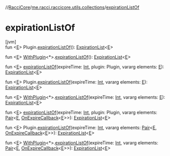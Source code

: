 //[RacciCore](../../index.md)/[me.racci.raccicore.utils.collections](index.md)/[expirationListOf](expiration-list-of.md)

# expirationListOf

[jvm]\
fun &lt;[E](expiration-list-of.md)&gt; Plugin.[expirationListOf](expiration-list-of.md)(): [ExpirationList](-expiration-list/index.md)&lt;[E](expiration-list-of.md)&gt;

fun &lt;[E](expiration-list-of.md)&gt; [WithPlugin](../me.racci.raccicore.utils.extensions/-with-plugin/index.md)&lt;*&gt;.[expirationListOf](expiration-list-of.md)(): [ExpirationList](-expiration-list/index.md)&lt;[E](expiration-list-of.md)&gt;

fun &lt;[E](expiration-list-of.md)&gt; [expirationListOf](expiration-list-of.md)(expireTime: [Int](https://kotlinlang.org/api/latest/jvm/stdlib/kotlin/-int/index.html), plugin: Plugin, vararg elements: [E](expiration-list-of.md)): [ExpirationList](-expiration-list/index.md)&lt;[E](expiration-list-of.md)&gt;

fun &lt;[E](expiration-list-of.md)&gt; Plugin.[expirationListOf](expiration-list-of.md)(expireTime: [Int](https://kotlinlang.org/api/latest/jvm/stdlib/kotlin/-int/index.html), vararg elements: [E](expiration-list-of.md)): [ExpirationList](-expiration-list/index.md)&lt;[E](expiration-list-of.md)&gt;

fun &lt;[E](expiration-list-of.md)&gt; [WithPlugin](../me.racci.raccicore.utils.extensions/-with-plugin/index.md)&lt;*&gt;.[expirationListOf](expiration-list-of.md)(expireTime: [Int](https://kotlinlang.org/api/latest/jvm/stdlib/kotlin/-int/index.html), vararg elements: [E](expiration-list-of.md)): [ExpirationList](-expiration-list/index.md)&lt;[E](expiration-list-of.md)&gt;

fun &lt;[E](expiration-list-of.md)&gt; [expirationListOf](expiration-list-of.md)(expireTime: [Int](https://kotlinlang.org/api/latest/jvm/stdlib/kotlin/-int/index.html), plugin: Plugin, vararg elements: [Pair](https://kotlinlang.org/api/latest/jvm/stdlib/kotlin/-pair/index.html)&lt;[E](expiration-list-of.md), [OnExpireCallback](index.md#1412320920%2FClasslikes%2F-519281799)&lt;[E](expiration-list-of.md)&gt;&gt;): [ExpirationList](-expiration-list/index.md)&lt;[E](expiration-list-of.md)&gt;

fun &lt;[E](expiration-list-of.md)&gt; Plugin.[expirationListOf](expiration-list-of.md)(expireTime: [Int](https://kotlinlang.org/api/latest/jvm/stdlib/kotlin/-int/index.html), vararg elements: [Pair](https://kotlinlang.org/api/latest/jvm/stdlib/kotlin/-pair/index.html)&lt;[E](expiration-list-of.md), [OnExpireCallback](index.md#1412320920%2FClasslikes%2F-519281799)&lt;[E](expiration-list-of.md)&gt;&gt;): [ExpirationList](-expiration-list/index.md)&lt;[E](expiration-list-of.md)&gt;

fun &lt;[E](expiration-list-of.md)&gt; [WithPlugin](../me.racci.raccicore.utils.extensions/-with-plugin/index.md)&lt;*&gt;.[expirationListOf](expiration-list-of.md)(expireTime: [Int](https://kotlinlang.org/api/latest/jvm/stdlib/kotlin/-int/index.html), vararg elements: [Pair](https://kotlinlang.org/api/latest/jvm/stdlib/kotlin/-pair/index.html)&lt;[E](expiration-list-of.md), [OnExpireCallback](index.md#1412320920%2FClasslikes%2F-519281799)&lt;[E](expiration-list-of.md)&gt;&gt;): [ExpirationList](-expiration-list/index.md)&lt;[E](expiration-list-of.md)&gt;
